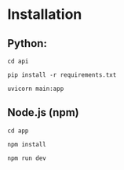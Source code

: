 # Installation

## Python:

`cd api`

`pip install -r requirements.txt`

`uvicorn main:app`

## Node.js (npm)

`cd app`

`npm install`

`npm run dev`
